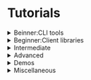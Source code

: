 <!--
 FileName:      ros2
 Author:        8ucchiman
 CreatedDate:   2023-06-06 12:18:51
 LastModified:  2023-01-25 10:56:12 +0900
 Reference:     8ucchiman.jp
 Description:   ---
-->


# Tutorials
<details>
<summary>Beinner:CLI tools</summary>
</details>
<details>
 <summary>Beginner:Client libraries</summary>
## Using parameters in a class(C++)
### Background
 When making your own nodes you will sometimes need to add parameters that can be set from the launch file. <br />
 This tutorial will show you how to create those parameters in a c++ class, and how to set them in a launch file.

## Using ros2doctor to identify issues
### Background
 When your ROS2 setup is not running as expected, you can check its settings with the `ros2doctor` tool. <br />
 `ros2doctor` checks all aspects of ROS 2, including platform, version, network, environment, running systems and more, and warns you about possible errors and reasons for issues.
## Creating and using plugins(C++)
 This tutorial is derived from [https://wiki.ros.org/pluginlib](https://wiki.ros.org/pluginlib) and [Writing and Using a Simple Plugin Tutorial](http://wiki.ros.org/pluginlib/Tutorials/Writing%20and%20Using%20a%20Simple%20Plugin) <br />
 pluginlib is a C++ library for loading and unloading plugins from within a ROS package. Plugins are dynamically loadable classes that are loaded from a runtime library(i.e. shared object, dynamically linked library).
 With pluginlib, one does not have to explicitly link their application against the library containing the classes -
 instead pluginlib can open a library containing exported classes at any point without the application having any prior awareness of the library or the header file containing the class definition.
 Plugins are useful for extending/modifying application behavior without needing the application source code.

</details>
<details>
 <summary>Intermediate</summary>
</details>
<details>
 <summary>Advanced</summary>
</details>
<details>
 <summary>Demos</summary>
</details>
<details>
 <summary>Miscellaneous</summary>
</details>
